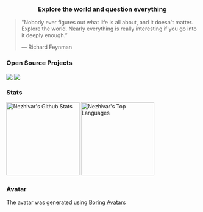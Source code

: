 <h3 align="center">Explore the world and question everything</h3>

> "Nobody ever figures out what life is all about, and it doesn't matter.
> Explore the world. Nearly everything is really interesting if you go into it
> deeply enough.” 
> 
> ― Richard Feynman

<h3 align="left">Open Source Projects</h3>

<a href="https://github.com/hugivar/hugiOS">
  <img align="center" src="https://github-readme-stats-sigma-five.vercel.app/api/pin/?username=hugivar&repo=hugiOS&theme=tokyonight&hide_border=true)](https://github.com/anuraghazra/github-readme-stats" />
</a>
<a href="https://github.com/hugivar/obsidian-theme">
  <img align="center" src="https://github-readme-stats-sigma-five.vercel.app/api/pin/?username=hugivar&repo=obsidian-theme&theme=tokyonight&hide_border=true)](https://github.com/anuraghazra/github-readme-stats" />
</a>

<br />

<h3 align="left">Stats</h3>
<p> 
  <a href="https://github.com/anuraghazra/github-readme-stats"><img alt="Nezhivar's Github Stats" src="https://github-readme-stats-sigma-five.vercel.app/api/?username=hugivar&show_icons=true&count_private=true&theme=tokyonight&hide_border=true&include_all_commits=true" height="192px"/></a>
  <a href="https://github.com/anuraghazra/github-readme-stats"><img alt="Nezhivar's Top Languages" src="https://github-readme-stats-sigma-five.vercel.app/api/top-langs/?username=hugivar&langs_count=8&layout=compact&theme=tokyonight&hide_border=true&hide=Jupyter%20Notebook" height="192px"/></a>
</p>

<h3>Avatar</h3>
<p>The avatar was generated using <a href="https://boringavatars.com/">Boring Avatars</a> </p>
